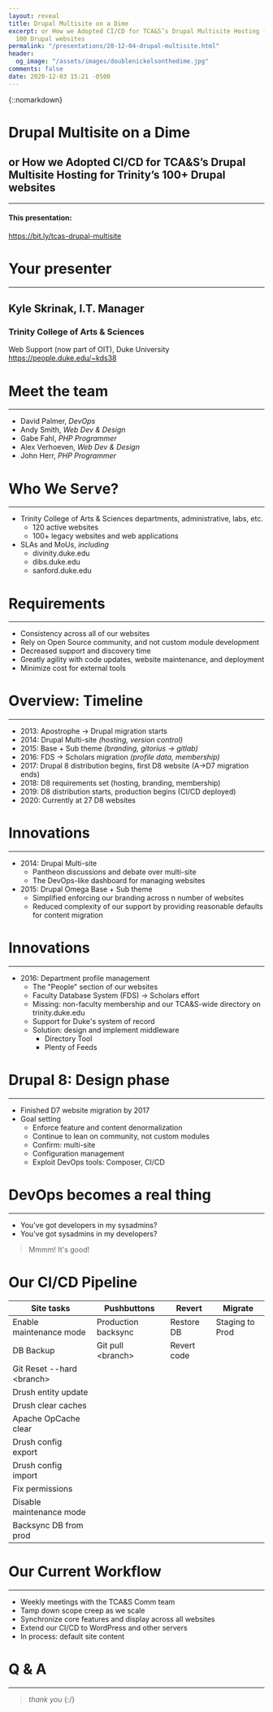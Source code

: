 ```yaml
---
layout: reveal
title: Drupal Multisite on a Dime
excerpt: or How we Adopted CI/CD for TCA&S’s Drupal Multisite Hosting for Trinity’s
  100 Drupal websites
permalink: "/presentations/20-12-04-drupal-multisite.html"
header:
  og_image: "/assets/images/doublenickelsonthedime.jpg"
comments: false
date: 2020-12-03 15:21 -0500
---
```

{::nomarkdown}


# Drupal Multisite on a Dime
## or How we Adopted CI/CD for TCA&S’s Drupal Multisite Hosting for Trinity’s 100+ Drupal websites

----

#### This presentation:
https://bit.ly/tcas-drupal-multisite



# Your presenter

----

## Kyle Skrinak, I.T. Manager 
### Trinity College of Arts & Sciences   
Web Support (now part of OIT), Duke University
https://people.duke.edu/~kds38  



# Meet the team

----

* David Palmer, *DevOps*
* Andy Smith, *Web Dev & Design*
* Gabe Fahl, *PHP Programmer*
* Alex Verhoeven, *Web Dev & Design*
* John Herr, *PHP Programmer*



# Who We Serve?

----

* Trinity College of Arts & Sciences departments, administrative, labs, etc.
  * 120 active websites
  * 100+ legacy websites and web applications 
* SLAs and MoUs, *including*
  * divinity.duke.edu
  * dibs.duke.edu
  * sanford.duke.edu



# Requirements

----

* Consistency across all of our websites
* Rely on Open Source community, and not custom module development
* Decreased support and discovery time
* Greatly agility with code updates, website maintenance, and deployment
* Minimize cost for external tools



# Overview: Timeline

----

* 2013: Apostrophe → Drupal migration starts
* 2014: Drupal Multi-site *(hosting, version control)*
* 2015: Base + Sub theme *(branding, gitorius → gitlab)*
* 2016: FDS → Scholars migration *(profile data, membership)* 
* 2017: Drupal 8 distribution begins, first D8 website (A→D7 migration ends)
* 2018: D8 requirements set (hosting, branding, membership)
* 2019: D8 distribution starts, production begins (CI/CD deployed)
* 2020: Currently at 27 D8 websites



# Innovations

----

* 2014: Drupal Multi-site
  * Pantheon discussions and debate over multi-site
  * The DevOps-like dashboard for managing websites
* 2015: Drupal Omega Base + Sub theme <!-- .element: class="fragment" -->
  * Simplified enforcing our branding across n number of websites
  * Reduced complexity of our support by providing reasonable defaults for content migration



# Innovations

----

* 2016: Department profile management
  * The "People" section of our websites
  * Faculty Database System (FDS) → Scholars effort  <!-- .element: class="fragment" -->
  * Missing: non-faculty membership and our TCA&S-wide directory on trinity.duke.edu  <!-- .element: class="fragment" -->
  * Support for Duke's system of record  <!-- .element: class="fragment" -->
  * Solution: design and implement middleware <!-- .element: class="fragment" -->
    * Directory Tool
    * Plenty of Feeds



# Drupal 8: Design phase

----

* Finished D7 website migration by 2017
* Goal setting  <!-- .element: class="fragment" -->
  * Enforce feature and content denormalization  <!-- .element: class="fragment" -->
  * Continue to lean on community, not custom modules  <!-- .element: class="fragment" -->
  * Confirm: multi-site <!-- .element: class="fragment" -->
  * Configuration management <!-- .element: class="fragment" -->
  * Exploit DevOps tools: Composer, CI/CD <!-- .element: class="fragment" -->



# DevOps becomes a real thing 

----

* You've got developers in my sysadmins?
* You've got sysadmins in my developers?

> Mmmm! It's good!



# Our CI/CD Pipeline

| Site tasks                  | Pushbuttons         | Revert      | Migrate         |
|-----------------------------|---------------------|-------------|-----------------|
| Enable maintenance mode     | Production backsync | Restore DB  | Staging to Prod |
| DB Backup                   | Git pull \<branch\> | Revert code |                 |
| Git Reset --hard \<branch\> |                     |             |                 |
| Drush entity update         |                     |             |                 |
| Drush clear caches          |                     |             |                 |
| Apache OpCache clear        |                     |             |                 |
| Drush config export         |                     |             |                 |
| Drush config import         |                     |             |                 |
| Fix permissions             |                     |             |                 |
| Disable maintenance mode    |                     |             |                 |
| Backsync DB from prod       |                     |             |                 |



# Our Current Workflow

----

* Weekly meetings with the TCA&S Comm team
* Tamp down scope creep as we scale
* Synchronize core features and display across all websites
* Extend our CI/CD to WordPress and other servers
* In process: default site content



# Q & A 

----

> *thank you*
{:/} 
